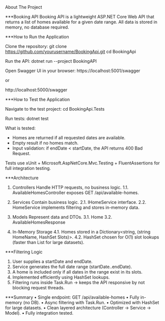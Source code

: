 About The Project

***Booking API 
Booking API is a lightweight ASP.NET Core Web API that returns a list of homes available for a given date range.
All data is stored in memory, no database required.


***How to Run the Application

Clone the repository:
git clone https://github.com/yourusername/BookingApi.git
cd BookingApi

Run the API:
dotnet run --project BookingAPI

Open Swagger UI in your browser:
https://localhost:5001/swagger

or

http://localhost:5000/swagger


***How to Test the Application

Navigate to the test project:
cd BookingApi.Tests

Run tests:
dotnet test

What is tested:
- Homes are returned if all requested dates are available.
- Empty result if no homes match.
- Input validation: if endDate < startDate, the API returns 400 Bad Request.

Tests use xUnit + Microsoft.AspNetCore.Mvc.Testing + FluentAssertions for full integration testing.


***Architecture

1. Controllers
   Handle HTTP requests, no business logic.
   1.1. AvailableHomesController exposes GET /api/available-homes.

2. Services
   Contain business logic.
   2.1. IHomeService interface.
   2.2. HomeService implements filtering and stores in-memory data.

3. Models
   Represent data and DTOs.
   3.1. Home
   3.2. AvailableHomesResponse

4. In-Memory Storage
   4.1. Homes stored in a Dictionary<string, (string HomeName, HashSet<DateTime> Slots)>.
   4.2. HashSet chosen for O(1) slot lookups (faster than List for large datasets).


***Filtering Logic
1. User supplies a startDate and endDate.
2. Service generates the full date range (startDate..endDate).
3. A home is included only if all dates in the range exist in its slots.
4. Implemented efficiently using HashSet<DateTime> lookups.
5. Filtering runs inside Task.Run → keeps the API responsive by not blocking request threads.


***Summary
• Single endpoint: GET /api/available-homes
• Fully in-memory (no DB).
• Async filtering with Task.Run.
• Optimized with HashSet for large datasets.
• Clean layered architecture (Controller → Service → Model).
• Fully integration tested.



